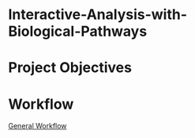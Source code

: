 # Interactive-Analysis-with-Biological-Pathways


# Project Objectives


# Workflow

[General Workflow](https://github.com/BioITHackathons/Interactive-Analysis-with-Biological-Pathways/blob/main/img/workflow_authopath.jpg)
